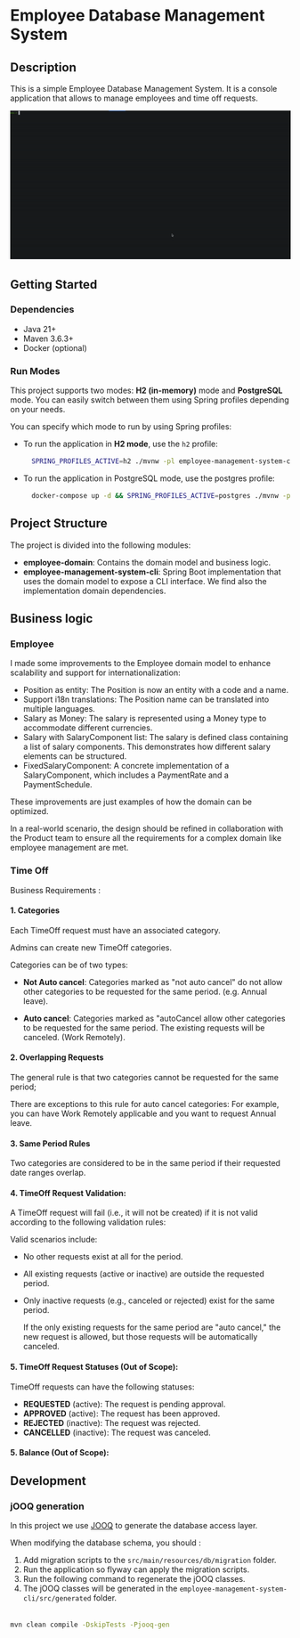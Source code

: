 
# Employee Database Management System

## Description

This is a simple Employee Database Management System. It is a console application that allows to manage employees and time off requests.

![EMS](./ems.gif)


## Getting Started

### Dependencies
* Java 21+
* Maven 3.6.3+
* Docker (optional)

### Run Modes

This project supports two modes: **H2 (in-memory)** mode and **PostgreSQL** mode. You can easily switch between them using Spring profiles depending on your needs.

You can specify which mode to run by using Spring profiles:

- To run the application in **H2 mode**, use the `h2` profile:
  ```bash
    SPRING_PROFILES_ACTIVE=h2 ./mvnw -pl employee-management-system-cli spring-boot:run -DskipTests
    ```

- To run the application in PostgreSQL mode, use the postgres profile:
  ```bash
    docker-compose up -d && SPRING_PROFILES_ACTIVE=postgres ./mvnw -pl employee-management-system-cli spring-boot:run -DskipTests
    ```

## Project Structure

The project is divided into the following modules:

- **employee-domain**: Contains the domain model and business logic.
- **employee-management-system-cli**: Spring Boot implementation that uses the domain model to expose a CLI interface. We find also the implementation domain dependencies.

## Business logic

### Employee

I made some improvements to the Employee domain model to enhance scalability and support for internationalization:

- Position as entity: The Position is now an entity with a code and a name.
- Support i18n translations: The Position name can be translated into multiple languages.
- Salary as Money: The salary is represented using a Money type to accommodate different currencies.
- Salary with SalaryComponent list: The salary is defined class containing a list of salary components. This demonstrates how different salary elements can be structured.
- FixedSalaryComponent: A concrete implementation of a SalaryComponent, which includes a PaymentRate and a PaymentSchedule.

These improvements are just examples of how the domain can be optimized.

In a real-world scenario, the design should be refined in collaboration with the Product team to ensure all the requirements for a complex domain like employee management are met.


### Time Off

Business Requirements :

#### 1. Categories

Each TimeOff request must have an associated category.

Admins can create new TimeOff categories.

Categories can be of two types:

- **Not Auto cancel**: Categories marked as "not auto cancel" do not allow other categories to be requested for the same period. (e.g. Annual leave).

- **Auto cancel**: Categories marked as "autoCancel allow other categories to be requested for the same period. The existing requests will be canceled. (Work Remotely).

#### 2. Overlapping Requests

The general rule is that two categories cannot be requested for the same period;

There are exceptions to this rule for auto cancel categories:
For example, you can have Work Remotely applicable and you want to request Annual leave.

#### 3. Same Period Rules

Two categories are considered to be in the same period if their requested date ranges overlap.

#### 4. TimeOff Request Validation:

A TimeOff request will fail (i.e., it will not be created) if it is not valid according to the following validation rules:

Valid scenarios include:
- No other requests exist at all for the period.
- All existing requests (active or inactive) are outside the requested period.
- Only inactive requests (e.g., canceled or rejected) exist for the same period.

  If the only existing requests for the same period are "auto cancel," the new request is allowed, but those requests will be automatically canceled.

#### 5. TimeOff Request Statuses (Out of Scope):

TimeOff requests can have the following statuses:
- **REQUESTED** (active): The request is pending approval.
- **APPROVED** (active): The request has been approved.
- **REJECTED** (inactive): The request was rejected.
- **CANCELLED** (inactive): The request was canceled.

#### 5. Balance (Out of Scope):



## Development

### jOOQ generation
In this project we use [JOOQ](https://www.jooq.org/) to generate the database access layer.

When modifying the database schema, you should : 

1. Add migration scripts to the `src/main/resources/db/migration` folder.
2. Run the application so flyway can apply the migration scripts.
3. Run the following command to regenerate the jOOQ classes.
4. The jOOQ classes will be generated in the `employee-management-system-cli/src/generated` folder.
```bash

mvn clean compile -DskipTests -Pjooq-gen
```
